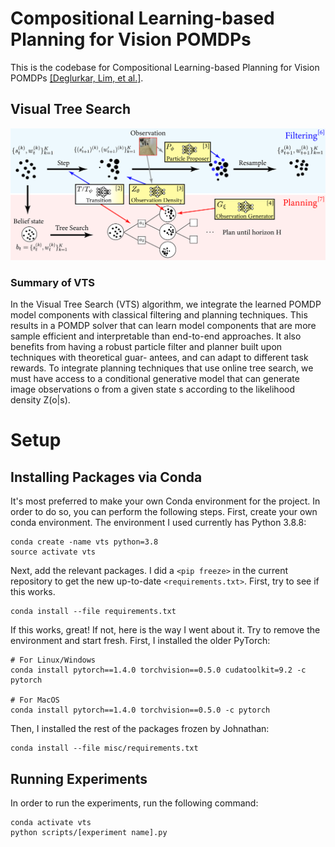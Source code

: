 # Compositional Learning-based Planning for Vision POMDPs
This is the codebase for Compositional Learning-based Planning for Vision POMDPs [[Deglurkar, Lim, et al.]](https://arxiv.org/abs/2112.09456).

## Visual Tree Search
![Visual Tree Search](misc/visual_tree_search_final.png)

### Summary of VTS
In the Visual Tree Search (VTS) algorithm, we integrate the learned POMDP model components with
classical filtering and planning techniques. This results in a POMDP solver that can learn model
components that are more sample efficient and interpretable than end-to-end approaches. It also
benefits from having a robust particle filter and planner built upon techniques with theoretical guar-
antees, and can adapt to different task rewards. To integrate planning techniques that use online tree
search, we must have access to a conditional generative model that can generate image observations
o from a given state s according to the likelihood density Z(o|s).

# Setup
## Installing Packages via Conda
It's most preferred to make your own Conda environment for the project. In order to do so, you can perform the following steps. First, create your own conda environment. The environment I used currently has Python 3.8.8:

```
conda create -name vts python=3.8
source activate vts
```

Next, add the relevant packages. I did a `<pip freeze>` in the current repository to get the new up-to-date `<requirements.txt>`. First, try to see if this works.

```
conda install --file requirements.txt
```

If this works, great! If not, here is the way I went about it. Try to remove the environment and start fresh. First, I installed the older PyTorch:

```
# For Linux/Windows
conda install pytorch==1.4.0 torchvision==0.5.0 cudatoolkit=9.2 -c pytorch

# For MacOS
conda install pytorch==1.4.0 torchvision==0.5.0 -c pytorch
```

Then, I installed the rest of the packages frozen by Johnathan:

```
conda install --file misc/requirements.txt
```


## Running Experiments
In order to run the experiments, run the following command:

```
conda activate vts
python scripts/[experiment name].py
```
